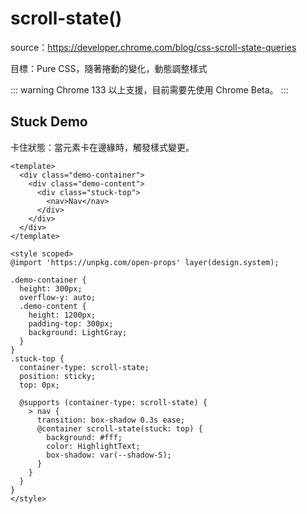 # scroll-state()

source：https://developer.chrome.com/blog/css-scroll-state-queries

目標：Pure CSS，隨著捲動的變化，動態調整樣式

::: warning
Chrome 133 以上支援，目前需要先使用 Chrome Beta。
:::

## Stuck Demo

卡住狀態：當元素卡在邊緣時，觸發樣式變更。

<script setup>
import Demo from './Demo.vue'
</script>

<DemoContainer>
  <Demo />
</DemoContainer>

```vue
<template>
  <div class="demo-container">
    <div class="demo-content">
      <div class="stuck-top">
        <nav>Nav</nav>
      </div>
    </div>
  </div>
</template>

<style scoped>
@import 'https://unpkg.com/open-props' layer(design.system);

.demo-container {
  height: 300px;
  overflow-y: auto;
  .demo-content {
    height: 1200px;
    padding-top: 300px;
    background: LightGray;
  }
}
.stuck-top {
  container-type: scroll-state;
  position: sticky;
  top: 0px;

  @supports (container-type: scroll-state) {
    > nav {
      transition: box-shadow 0.3s ease;
      @container scroll-state(stuck: top) {
        background: #fff;
        color: HighlightText;
        box-shadow: var(--shadow-5);
      }
    }
  }
}
</style>
```

<!-- ## Snapped Demo

固定狀態：當元素在軸線上對齊時，觸發樣式變更。

<DemoContainer>
  <Demo />
</DemoContainer>

## Scrollable Demo

可捲動狀態：在元素溢出時觸發樣式變更。

<DemoContainer>
  <Demo />
</DemoContainer> -->
